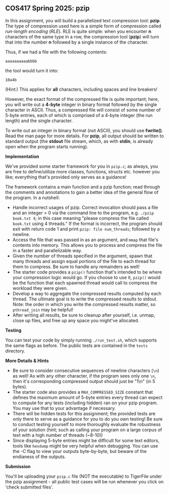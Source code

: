 ## COS417 Spring 2025: pzip

In this assignment, you will build a parallelized text compression tool: **pzip**. 
The type of compression used here is a simple form of compression called
*run-length encoding* (*RLE*). RLE is quite simple: when you encounter **n**
characters of the same type in a row, the compression tool (**pzip**) will
turn that into the number **n** followed by a single instance of the character.

Thus, if we had a file with the following contents:
```
aaaaaaaaaabbbb
```
the tool would turn it into:
```
10a4b
```
(Hint:) This applies for **all** characters, including spaces and line breakers!

However, the exact format of the compressed file is quite important; here,
you will write out a **4-byte** integer in binary format followed by the single
character in ASCII. Thus, a compressed file will consist of some number of
5-byte entries, each of which is comprised of a 4-byte integer (the run
length) and the single character. 

To write out an integer in binary format (not ASCII), you should use
**fwrite()**. Read the man page for more details. For **pzip**, all
output should be written to standard output (the **stdout** file stream,
which, as with **stdin**, is already open when the program starts running). 

**Implementation**

We've provided some starter framework for you in `pzip.c`; as always, you are free to define/utilize more classes, functions, structs etc. however you like; everything that's provided only serves as a guidance! 

The framework contains a main function and a pzip function; read through the comments
and annotations to gain a better idea of the general flow of the program. In a nutshell:
- Handle incorrect usages of pzip. Correct invocation should pass a file and an integer > 0 via the command line to the program, e.g. `./pzip book.txt 4`; in this case meaning "please compress the file called `book.txt` using 4 threads." If the format is incorrect, the program should exit with return code 1 and print `pzip: file num_threads`; followed by a newline. 
- Access the file that was passed in as an argument, and `mmap` that file's contents into memory. This allows you to process and compress the file in a faster and parallelizable way.
- Given the number of threads specified in the argument, spawn that many threads and assign equal portions of the file to each thread for them to compress. Be sure to handle any remainders as well!
- The starter code provides a `pzip()` function that's intended to be where your compression logic would go. If you choose to use it, `pzip()` would be the function that each spawned thread would call to compress the workload they were given. 
- Develop a way to aggregate the compressed results computed by each thread. The ultimate goal is to write the compressed results to stdout. Note: the order in which you write the compressed results matter, so `pthread_join` may be helpful!
- After writing all results, be sure to cleanup after yourself, i.e. unmap, close up files, and free up any space you might've allocated.

**Testing**

You can test your code by simply running `./run_test.sh`, which supports the same flags as before. The public tests are contained in the `tests` directory. 

**More Details & Hints**

* Be sure to consider consecutive sequences of newline characters (`\n`) as well! As with any other character, if the program sees only one `\n`, then it's corresponding compressed output should just be "1\n" (in 5 bytes).
* The starter code also provides a `MAX_COMPRESSED_SIZE` constant that defines the maximum amount of 5-byte entries every thread can expect to compute for any tests (including hidden) ran on your pzip program. You may use that to your advantage if necessary.
* There will be hidden tests for this assignment; the provided tests are only there to serve as a guidance for you to do you own testing! Be sure to conduct testing yourself to more thoroughly evaluate the robustness of your solution (hint; such as calling your program on a large corpus of text with a high number of threads (~8-10))
* Since displaying 5-byte entries might be difficult for some text editors, tools like `hexdump` might be very helpful when debugging. You can use the -C flag to view your outputs byte-by-byte, but beware of the endianess of the outputs.

**Submission**

You'll be uploading your `pzip.c` file (NOT the executable) to TigerFile under the pzip assignment - all public test cases will be run whenever you click on 'check submitted files'.
